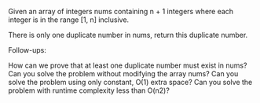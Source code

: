 Given an array of integers nums containing n + 1 integers where each integer is in the range [1, n] inclusive.

There is only one duplicate number in nums, return this duplicate number.

Follow-ups:

How can we prove that at least one duplicate number must exist in nums? 
Can you solve the problem without modifying the array nums?
Can you solve the problem using only constant, O(1) extra space?
Can you solve the problem with runtime complexity less than O(n2)?